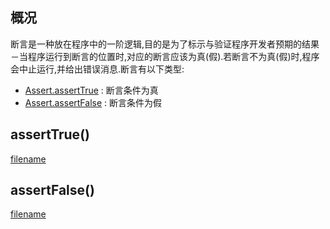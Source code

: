 ## 概况

断言是一种放在程序中的一阶逻辑,目的是为了标示与验证程序开发者预期的结果－当程序运行到断言的位置时,对应的断言应该为真(假).若断言不为真(假)时,程序会中止运行,并给出错误消息.断言有以下类型:

+ [Assert.assertTrue](/API/Assert/Assert/README.md?id=assertTrue) : 断言条件为真
+ [Assert.assertFalse](/API/Assert/Assert/README.md?id=assertFalse) : 断言条件为假

## assertTrue()

[filename](assertTrue.md ':include')

## assertFalse()

[filename](assertFalse.md ':include')
